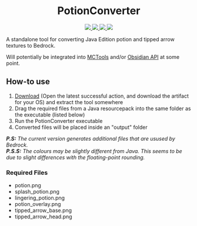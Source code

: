 <h1 align="center">
  PotionConverter
</h1>
<p align="center">
    <a href="https://github.com/mullak99/Panorama/tree/master" alt="PotionConverter">
        <img src="https://github.com/mullak99/PotionConverter/actions/workflows/dotnet-build.yml/badge.svg" />
    </a>
    <a href="https://github.com/mullak99/PotionConverter/issues" alt="PotionConverter Issues">
        <img src="https://img.shields.io/github/issues/mullak99/PotionConverter" />
    </a>
    <a href="https://github.com/mullak99/PotionConverter/pulls" alt="PotionConverter Pull Requests">
        <img src="https://img.shields.io/github/issues-pr/mullak99/PotionConverter" />
    </a>
    <a href="https://github.com/mullak99/PotionConverter/stargazers" alt="PotionConverter Stars">
        <img src="https://img.shields.io/github/stars/mullak99/PotionConverter" />
    </a>
</p>

A standalone tool for converting Java Edition potion and tipped arrow textures to Bedrock.

Will potentially be integrated into [MCTools](https://github.com/mullak99/MCTools) and/or [Obsidian API](https://github.com/mullak99s-Faithful/Obsidian) at some point.

## How-to use
1) [Download](https://github.com/mullak99/PotionConverter/actions/workflows/dotnet-build.yml) (Open the latest successful action, and download the artifact for your OS) and extract the tool somewhere
2) Drag the required files from a Java resourcepack into the same folder as the executable (listed below)
3) Run the PotionConverter executable
4) Converted files will be placed inside an "output" folder

_**P.S:** The current version generates additional files that are usused by Bedrock._  
_**P.S.S:** The colours may be slightly different from Java. This seems to be due to slight differences with the floating-point rounding._

### Required Files
- potion.png
- splash_potion.png
- lingering_potion.png
- potion_overlay.png
- tipped_arrow_base.png
- tipped_arrow_head.png

